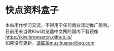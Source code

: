 # 快点资料盒子
本站用作学习交流，不得用于任何商业活动推广盈利。  
目前用来当做Kiwi浏览器中文网的国内下载镜像  
https://kiwibrowsercn.github.io/  
如果没有更新，请联系muzihuaner@qq.com  
